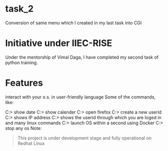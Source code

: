 # task_2
Conversion of same menu which I created in my last task into CGI
# Initiative under IIEC-RISE
Under the mentorship of Vimal Daga, I have completed my second task of python training.
# Features
interact with your o.s. in user-friendly language
Some of the commands, like:

C:> show date
C:> show calender 
C:> open firefox 
C:> create a new userid 
C:> shows IP address 
C:> shows the userid through which you are loged in  and many linux commands
C:> launch OS within a second using Docker
C:> stop any os 
Note: 
> This project is under development stage and fully operational on Redhat Linux

